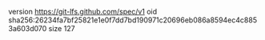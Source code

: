 version https://git-lfs.github.com/spec/v1
oid sha256:26234fa7bf25821e1e0f7dd7bd190971c20696eb086a8594ec4c8853a603d070
size 127
